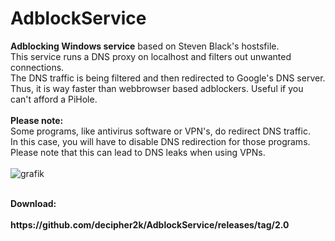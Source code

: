 # AdblockService
<b>Adblocking Windows service</b> based on Steven Black's hostsfile.<br>
This service runs a DNS proxy on localhost and filters out unwanted connections.<br>
The DNS traffic is being filtered and then redirected to Google's DNS server.<br>
Thus, it is way faster than webbrowser based adblockers. Useful if you can't afford a PiHole.<br>
<br>
<b>Please note:</b><br>
Some programs, like antivirus software or VPN's, do redirect DNS traffic.<br>
In this case, you will have to disable DNS redirection for those programs.<br>
Please note that this can lead to DNS leaks when using VPNs.<br>
<br>
![grafik](https://user-images.githubusercontent.com/18600621/169657619-3a89de38-59e8-4c6a-a93b-189007eb58f3.png)
<br>

<br>
<b>Download:</br><br>
https://github.com/decipher2k/AdblockService/releases/tag/2.0
